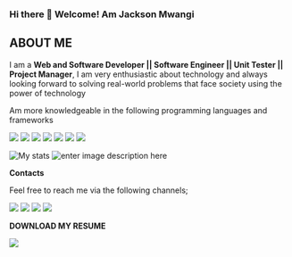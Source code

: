 ### Hi there 👋 Welcome! Am Jackson Mwangi

## ABOUT ME

I am a **Web and Software Developer || Software Engineer || Unit Tester || Project Manager**, I am very enthusiastic about technology and always looking forward to solving real-world problems that face society using the power of technology

Am more knowledgeable in the following programming languages and frameworks

<img src="https://img.shields.io/badge/-Javascript-yellow?logo=Javascript&logoColor=fff">  <img src="https://img.shields.io/badge/-HTML-e34f26?logo=Html5&logoColor=fff">  <img src="https://img.shields.io/badge/CSS%203-1572B6?logo=CSS3#&logoColor=fff"> <img src="https://img.shields.io/badge/-BOOSTRAP%205-whitesmoke?logo=Bootstrap#&logoColor=fff">  <img src="https://img.shields.io/badge/-PYTHON-white?logo=Python#&logoColor=fff"> <img src="https://img.shields.io/badge/-react-white?logo=react#&logoColor=fff"> <img src="https://img.shields.io/badge/-mongodb-white?logo=mongodb#&logoColor=fff" >

![My stats](https://github-readme-stats.vercel.app/api?username=jason2000-cpu&&show_icons=true&title_color=ffffff&icon_color=bb2acf&text_color=daf7dc&bg_color=151515)   ![enter image description here](https://camo.githubusercontent.com/80a8e5c29e762e1b3d7522f13a806c1f05bb0231ab3113e9cc53c7866c123fc5/68747470733a2f2f6769746875622d726561646d652d73746174732e76657263656c2e6170702f6170692f746f702d6c616e67732f3f757365726e616d653d626f6e66616365323231266c61796f75743d636f6d70616374266c616e67735f636f756e743d37267468656d653d6e6f7264)

**Contacts**

Feel free to reach me via the following channels;

<a href="https://www.linkedin.com/in/jackson-muturi-b749081a0/" target="_blank"><img src="https://img.shields.io/badge/LinkedIn-blue?logo=LinkedIn#&logoColor=fff"></a>      <a href="https://twitter.com/JACKSON27068507" target="_blank"><img src="https://img.shields.io/badge/Twitter-white?logo=Twitter#&logoColor=fff"></a>      <a href="wa.me/+254797955092" target="_blank"><img src="https://img.shields.io/badge/-whatsapp-green?logo=Whatsapp&logoColor=white"></a>  <a href="mailto:jacksonmuturi2000@gmail.com?subject:subject:text" target="_blank"><img src="https://img.shields.io/badge/-Gmail-white?logo=Gmail&logoColor=red"></a>


**DOWNLOAD MY RESUME**

<a href="https://drive.google.com/file/d/1AWNMZP5MJ66pM8S8nd1DBd8qLuFvGLXt/view?usp=sharing" target="_blank"><img src="https://img.shields.io/badge/-RESUME-green?logo=RESUME&logoColor=white"><a/>
